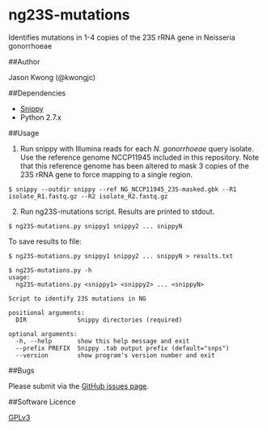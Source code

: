 # ng23S-mutations
Identifies mutations in 1-4 copies of the 23S rRNA gene in Neisseria gonorrhoeae

##Author

Jason Kwong (@kwongjc)

##Dependencies
* [Snippy](https://github.com/tseemann/snippy)
* Python 2.7.x

##Usage

1. Run snippy with Illumina reads for each *N. gonorrhoeae* query isolate. Use the reference genome NCCP11945 included in this repository. Note that this reference genome has been altered to mask 3 copies of the 23S rRNA gene to force mapping to a single region.
```
$ snippy --outdir snippy --ref NG_NCCP11945_23S-masked.gbk --R1 isolate_R1.fastq.gz --R2 isolate_R2.fastq.gz
```

2. Run ng23S-mutations script. Results are printed to stdout.
```
$ ng23S-mutations.py snippy1 snippy2 ... snippyN
```
To save results to file:
```
$ ng23S-mutations.py snippy1 snippy2 ... snippyN > results.txt
```


```
$ ng23S-mutations.py -h
usage: 
  ng23S-mutations.py <snippy1> <snippy2> ... <snippyN>

Script to identify 23S mutations in NG

positional arguments:
  DIR              Snippy directories (required)

optional arguments:
  -h, --help       show this help message and exit
  --prefix PREFIX  Snippy .tab output prefix (default="snps")
  --version        show program's version number and exit
```

##Bugs

Please submit via the [GitHub issues page](https://github.com/kwongj/ng23S-mutations/issues).  

##Software Licence

[GPLv3](https://github.com/kwongj/ng23S-mutations/blob/master/LICENSE)

